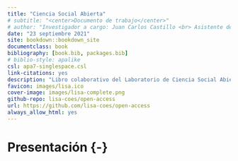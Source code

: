 ```yaml
--- 
title: "Ciencia Social Abierta"
# subtitle: "<center>Documento de trabajo</center>"
# author: "Investigador a cargo: Juan Carlos Castillo <br> Asistente de investigación: Valentina Andrade <br> Pasante: Vanessa Leyton"
date: "23 septiembre 2021"
site: bookdown::bookdown_site
documentclass: book
bibliography: [book.bib, packages.bib]
# biblio-style: apalike
csl: apa7-singlespace.csl
link-citations: yes
description: "Libro colaborativo del Laboratorio de Ciencia Social Abierta"
favicon: images/lisa.ico
cover-image: images/lisa-complete.png
github-repo: lisa-coes/open-access
url: https://github.com/lisa-coes/open-access
always_allow_html: yes
---
```


# Presentación {-}



